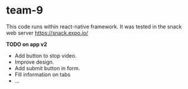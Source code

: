 # team-9

This code runs within react-native framework. It was tested in the snack web server
https://snack.expo.io/

**TODO on app v2**

- Add button to stop video.
- Improve design.
- Add submit button in form.
- Fill information on tabs
- ...
